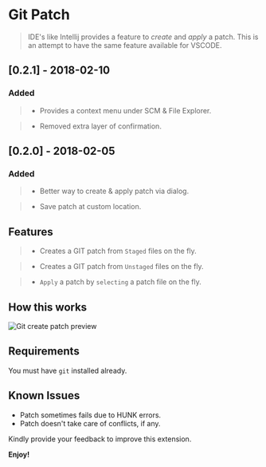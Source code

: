 # Git Patch #

> IDE's like Intellij provides a feature to *create* and *apply* a patch. This is an attempt to have the same feature available for VSCODE. 

## [0.2.1] - 2018-02-10
### Added
> * Provides a context menu under SCM & File Explorer.

> * Removed extra layer of confirmation.

## [0.2.0] - 2018-02-05
### Added

> * Better way to create & apply patch via dialog.

> * Save patch at custom location.


## Features

> * Creates a GIT patch from `Staged` files on the fly.

> * Creates a GIT patch from `Unstaged` files on the fly.

> * `Apply` a patch by `selecting` a patch file on the fly.

## How this works

  ![Git create patch preview](https://raw.githubusercontent.com/paragdiwan/vscode-git-patch/master/images/vscode.gif)

 

## Requirements
You must have `git` installed already.


## Known Issues
- Patch sometimes fails due to HUNK errors. 
- Patch doesn't take care of conflicts, if any.

Kindly provide your feedback to improve this extension.

**Enjoy!**
